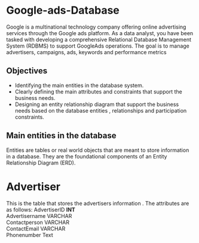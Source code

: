 # Google-ads-Database
Google is a multinational technology company offering online advertising services through the Google ads platform. As a data analyst, you have been tasked with developing a comprehensive Relational Database Management System (RDBMS) to support GoogleAds operations. The goal is to manage advertisers, campaigns, ads, keywords and performance metrics 

## Objectives 
* Identifying the main entities in the database system.
* Clearly defining the main attributes and constraints that support the business needs.
* Designing an entity relationship diagram that support the business needs based on the database entities , relationships and participation constraints. 



## Main entities in the database 
Entities are tables or real world objects that are meant to store information in a database. They are the foundational components of an Entity Relationship Diagram (ERD).

# Advertiser
This is the table that stores the advertisers information . The attributes are as follows:
AdvertiserID **INT** <BR>
Advertisername VARCHAR <BR>
Contactperson VARCHAR <BR>
ContactEmail VARCHAR <BR>
Phonenumber Text<BR>

